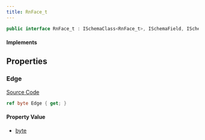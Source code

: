 ```yaml
---
title: RnFace_t
---
```


```csharp
public interface RnFace_t : ISchemaClass<RnFace_t>, ISchemaField, ISchemaClass, INativeHandle
```

#### Implements

## Properties

### Edge

[Source Code](https://github.com/swiftly-solution/swiftlys2/blob/main/managed/src/SwiftlyS2.Generated/Schemas/Interfaces/RnFace_t.cs#L17)

```csharp
ref byte Edge { get; }
```

#### Property Value

- [byte](https://learn.microsoft.com/dotnet/api/system.byte)

